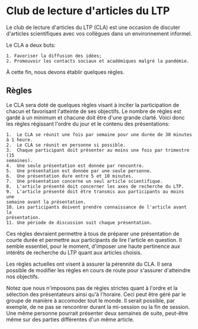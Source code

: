 # Club de lecture d'articles du LTP

Le club de lecture d'articles du LTP (CLA) est une occasion de discuter
d'articles scientifiques avec vos collègues dans un environnement informel.

Le CLA a deux buts:

    1. Favoriser la diffusion des idées;
    2. Promouvoir les contacts sociaux et académiques malgré la pandémie.

À cette fin, nous devons établir quelques règles.

## Règles

Le CLA sera doté de quelques règles visant à inciter la participation de chacun
et favorisant l'atteinte de ses objectifs. Le nombre de règles est gardé à un
minimum et chacune doit être d'une grande clarté. Voici donc les règles
régissant l'ordre du jour et le contenu des présentations:

    1.  Le CLA se réunit une fois par semaine pour une durée de 30 minutes à 1 heure.
    2.  Le CLA se réunit en personne si possible.
    3.  Chaque participant doit présenter au moins une fois par trimestre (15
    semaines).
    4.  Une seule présentation est donnée par rencontre.
    5.  Une présentation est donnée par une seule personne.
    6.  Une présentation dure entre 5 et 10 minutes.
    7.  Une présentation concerne un seul article scientifique.
    8.  L'article présenté doit concerner les axes de recherche du LTP.
    9.  L'article présenté doit être transmis aux participants au moins une
    semaine avant la présentation.
    10. Les participants doivent prendre connaissance de l'article avant la
    présentation.
    11. Une période de discussion suit chaque présentation.

Ces règles devraient permettre à tous de préparer une présentation de courte
durée et permettre aux participants de lire l'article en question. Il semble
essentiel, pour le moment, d'imposer une haute pertinence aux intérêts de
recherche du LTP quant aux articles choisis.

Les règles actuelles ont visent à assurer la pérennité du CLA. Il sera possible
de modifier les règles en cours de route pour s'assurer d'atteindre nos
objectifs.

Notez que nous n'imposons pas de règles strictes quant à l'ordre et la sélection
des présentateurs ainsi qu'à l'horaire. Ceci peut être géré par le groupe de
manière à accomoder tout le monde. Il serait possible, par exemple, de ne pas se
rencontrer durant la mi-session ou la fin de session. Une même personne pourrait
présenter deux semaines de suite, peut-être même sur des parties différentes
d'un même article.
